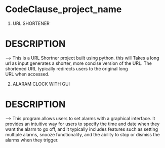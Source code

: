 # CodeClause_project_name
1. URL SHORTENER
# DESCRIPTION
--> This is a URL Shortner project built using python. this will Takes a long url as input generates a shorter, more concise version of the URL. The shortened URL typically redirects users to the original long URL when accessed.

2. ALARAM CLOCK WITH GUI
# DESCRIPTION
--> This program allows users to set alarms with a graphical interface. It provides an intuitive way for users to specify the time and date when they want the alarm to go off, and it typically includes features such as setting multiple alarms, snooze functionality, and the ability to stop or dismiss the alarms when they trigger.

